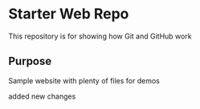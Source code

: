 # Starter Web Repo

This repository is for showing how Git and GitHub work

## Purpose

Sample website with plenty of files for demos

added new changes
